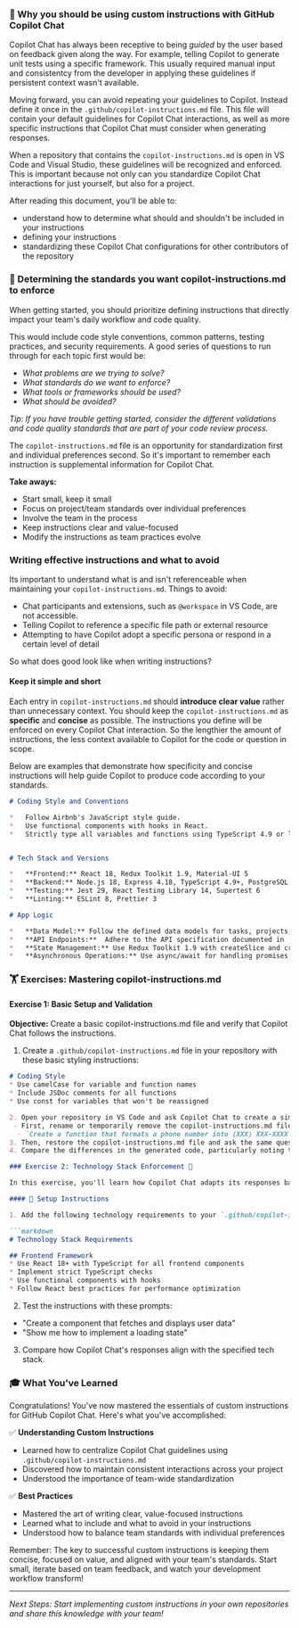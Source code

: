 
### 🤖 Why you should be using custom instructions with GitHub Copilot Chat

Copilot Chat has always been receptive to being *guided* by the user based on feedback given along the way. For example, telling Copilot to generate unit tests using a specific framework. This usually required manual input and consistentcy from the developer in applying these guidelines if persistent context wasn't available.

Moving forward, you can avoid repeating your guidelines to Copilot. Instead define it once in the `.github/copilot-instructions.md` file. This file will contain your default guidelines for Copilot Chat interactions, as well as more specific instructions that Copilot Chat must consider when generating responses. 

When a repository that contains the `copilot-instructions.md` is open in  VS Code and Visual Studio, these guidelines will be recognized and enforced. This is important because not only can you standardize Copilot Chat interactions for just yourself, but also for a project.

After reading this document, you'll be able to:
- understand how to determine what should and shouldn't be included in your instructions
- defining your instructions
- standardizing these Copilot Chat configurations for other contributors of the repository


### 🎯 Determining the standards you want copilot-instructions.md to enforce

When getting started, you should prioritize defining instructions that directly impact your team's daily workflow and code quality. 

This would include code style conventions, common patterns, testing practices, and security requirements. A good series of questions to run through for each topic first would be:

- _What problems are we trying to solve?_
- _What standards do we want to enforce?_
- _What tools or frameworks should be used?_
- _What should be avoided?_

*Tip: If you have trouble getting started, consider the different validations and code quality standards that are part of your code review process.*

The `copilot-instructions.md` file is an opportunity for standardization first and individual preferences second. So it's important to remember each instruction is supplemental information for Copilot Chat. 

**Take aways:**
- Start small, keep it small
- Focus on project/team standards over individual preferences
- Involve the team in the process
- Keep instructions clear and value-focused
- Modify the instructions as team practices evolve 


### Writing effective instructions and what to avoid

Its important to understand what is and isn't referenceable when maintaining your `copilot-instructions.md`.
Things to avoid:
- Chat participants and extensions, such as `@workspace` in VS Code, are not accessible.
- Telling Copilot to reference a specific file path or external resource
- Attempting to have Copilot adopt a specific persona or respond in a certain level of detail

So what does good look like when writing instructions?

#### Keep it simple and short
Each entry in `copilot-instructions.md` should **introduce clear value** rather than unnecessary context. You should keep the `copilot-instructions.md` as **specific** and **concise** as possible. The instructions you define will be enforced on every Copilot Chat interaction. So the lengthier the amount of instructions, the less context available to Copilot for the code or question in scope.

Below are examples that demonstrate how specificity and concise instructions will help guide Copilot to produce code according to your standards.

```markdown
# Coding Style and Conventions

*   Follow Airbnb's JavaScript style guide.
*   Use functional components with hooks in React.
*   Strictly type all variables and functions using TypeScript 4.9 or later.


# Tech Stack and Versions

*   **Frontend:** React 18, Redux Toolkit 1.9, Material-UI 5
*   **Backend:** Node.js 18, Express 4.18, TypeScript 4.9+, PostgreSQL 14, Sequelize 6 (ORM)
*   **Testing:** Jest 29, React Testing Library 14, Supertest 6
*   **Linting:** ESLint 8, Prettier 3

# App Logic

*   **Data Model:** Follow the defined data models for tasks, projects, and users (refer to `schemas.ts`). Use Sequelize models and migrations for database interactions.
*   **API Endpoints:**  Adhere to the API specification documented in `api-spec.md`. Use Express Router and middleware for handling requests.
*   **State Management:** Use Redux Toolkit 1.9 with createSlice and createAsyncThunk for managing application state in the React frontend.
*   **Asynchronous Operations:** Use async/await for handling promises and asynchronous operations.

```

### 🏋️ Exercises: Mastering copilot-instructions.md

#### Exercise 1: Basic Setup and Validation
**Objective:** Create a basic copilot-instructions.md file and verify that Copilot Chat follows the instructions.

1. Create a `.github/copilot-instructions.md` file in your repository with these basic styling instructions:
```markdown
# Coding Style
* Use camelCase for variable and function names
* Include JSDoc comments for all functions
* Use const for variables that won't be reassigned

2. Open your repository in VS Code and ask Copilot Chat to create a simple utility function. Compare the responses with and without the instructions file:
 - First, rename or temporarily remove the copilot-instructions.md file and ask:
  - `Create a function that formats a phone number into (XXX) XXX-XXXX format`
3. Then, restore the copilot-instructions.md file and ask the same question
4. Compare the differences in the generated code, particularly noting the naming conventions and documentation

### Exercise 2: Technology Stack Enforcement 🔧

In this exercise, you'll learn how Copilot Chat adapts its responses based on technology stack requirements. You'll see firsthand how defining tech stack specifications influences code generation and recommendations.

#### 📝 Setup Instructions

1. Add the following technology requirements to your `.github/copilot-instructions.md`:

```markdown
# Technology Stack Requirements

## Frontend Framework
* Use React 18+ with TypeScript for all frontend components
* Implement strict TypeScript checks
* Use functional components with hooks
* Follow React best practices for performance optimization
```

2. Test the instructions with these prompts:
- "Create a component that fetches and displays user data"
- "Show me how to implement a loading state"
3. Compare how Copilot Chat's responses align with the specified tech stack.



### 🎓 What You've Learned

Congratulations! You've now mastered the essentials of custom instructions for GitHub Copilot Chat. Here's what you've accomplished:

✅ **Understanding Custom Instructions**
- Learned how to centralize Copilot Chat guidelines using `.github/copilot-instructions.md`
- Discovered how to maintain consistent interactions across your project
- Understood the importance of team-wide standardization

✅ **Best Practices**
- Mastered the art of writing clear, value-focused instructions
- Learned what to include and what to avoid in your instructions
- Understood how to balance team standards with individual preferences


Remember: The key to successful custom instructions is keeping them concise, focused on value, and aligned with your team's standards. Start small, iterate based on team feedback, and watch your development workflow transform! 

---
*Next Steps: Start implementing custom instructions in your own repositories and share this knowledge with your team!*

